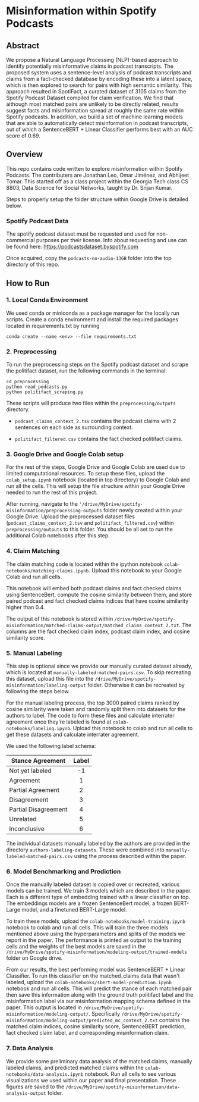 # Misinformation within Spotify Podcasts

## Abstract

We propose a Natural Language Processing (NLP)-based approach to identify potentially misinformative claims in podcast transcripts. 
The proposed system uses a sentence-level analysis of podcast transcripts and claims from a fact-checked database by encoding these into a latent space, which is then explored to search for pairs with high semantic similarity. 
This approach resulted in SpotiFact, a curated dataset of 3105 claims from the Spotify Podcast Dataset compiled for claim verification.
We find that although most matched pairs are unlikely to be directly related, results suggest facts and misinformation spread at roughly the same rate within Spotify podcasts. 
In addition, we build a set of machine learning models that are able to automatically detect misinformation in podcast transcripts, out of which a SentenceBERT + Linear Classifier performs best with an AUC score of 0.69. 

## Overview

This repo contains code written to explore misinformation within Spotify Podcasts. The contributers are Jonathan Leo, Omar Jiménez, and Abhijeet Tomar. This started off as a class project within the Georgia Tech class CS 8803, Data Science for Social Networks, taught by Dr. Srijan Kumar.

Steps to properly setup the folder structure within Google Drive is detailed below.

### Spotify Podcast Data

The spotify podcast dataset must be requested and used for non-commercial purposes per their license. Info about requesting and use can be found here: https://podcastsdataset.byspotify.com

Once acquired, copy the ```podcasts-no-audio-13GB``` folder into the top directory of this repo.

## How to Run

### 1. Local Conda Environment

We used conda or miniconda as a package manager for the locally run scripts. Create a conda environment and install the required packages located in requirements.txt by running 

```conda create --name <env> --file requirements.txt```

### 2. Preprocessing

To run the preprocessing steps on the Spotify podcast dataset and scrape the politifact dataset, run the following commands in the terminal:

```
cd preprocessing
python read_podcasts.py
python politifact_scraping.py
```

These scripts will produce two files within the ```preprocessing/outputs``` directory.

* ```podcast_claims_context_2.tsv``` contains the podcast claims with 2 sentences on each side as surrounding context. 

* ```politifact_filtered.csv``` contains the fact checked politifact claims.

### 3. Google Drive and Google Colab setup

For the rest of the steps, Google Drive and Google Colab are used due to limited computational resources. To setup these files, upload the ```colab_setup.ipynb``` notebook (located in top directory) to Google Colab and run all the cells. This will setup the file structure within your Google Drive needed to run the rest of this project. 

After running, navigate to the ```'/drive/MyDrive/spotify-misinformation/preprocessing-outputs``` folder newly created within your Google Drive. Upload the preprocessed dataset files (```podcast_claims_context_2.tsv``` and ```politifact_filtered.csv```) within ```preprocessing/outputs``` to this folder. You should be all set to run the additional Colab notebooks after this step.

### 4. Claim Matching

The claim matching code is located within the ipython notebook ```colab-notebooks/matching-claims.ipynb```. Upload this notebook to your Google Colab and run all cells.

This notebook will embed both podcast claims and fact checked claims using SentenceBert, compute the cosine similarity between them, and store paired podcast and fact checked claims indices that have cosine similarity higher than 0.4.

The output of this notebook is stored within ```/drive/MyDrive/spotify-misinformation/matched-claims-output/matched_claims_context_2.txt```. The columns are the fact checked claim index, podcast claim index, and cosine similarity score. 

### 5. Manual Labeling

This step is optional since we provide our manually curated dataset already, which is located at ```manually-labeled-matched-pairs.csv```. To skip recreating this dataset, upload this file into the ```/drive/MyDrive/spotify-misinformation/labeling-output``` folder. Otherwise it can be recreated by following the steps below.

For the manual labeling process, the top 3000 paired claims ranked by cosine similarity were taken and randomly split them into datasets for the authors to label. The code to form these files and calculate interrater agreement once they're labeled is found at ```colab-notebooks/labeling.ipynb```. Upload this notebook to colab and run all cells to get these datasets and calculate interrater agreement. 

We used the following label schema:

| Stance Agreement     | Label |
| -----------------    |:-----:|
| Not yet labeled      | -1    |
| Agreement            | 1     |
| Partial Agreement    | 2     |
| Disagreement         | 3     |
| Partial Disagreement | 4     |
| Unrelated            | 5     |
| Inconclusive         | 6     |

The individual datasets manually labeled by the authors are provided in the directory ```authors-labeling-datasets```. These were combined into ```manually-labeled-matched-pairs.csv``` using the process described within the paper. 

### 6. Model Benchmarking and Prediction 

Once the manually labeled dataset is copied over or recreated, various models can be trained. We train 3 models which are described in the paper. Each is a different type of embedding trained with a linear classifier on top. The embeddings models are a frozen SentenceBert model, a frozen BERT-Large model, and a finetuned BERT-Large model. 

To train these models, upload the ```colab-notebooks/model-training.ipynb``` notebook to colab and run all cells. This will train the three models mentioned above using the hyperparameters and splits of the models we report in the paper. The performance is printed as output to the training cells and the weights of the best models are saved in the ```/drive/MyDrive/spotify-misinformation/modeling-output/trained-models``` folder on Google drive. 

From our results, the best performing model was SentenceBERT + Linear Classifier. To run this classifier on the matched_claims data that wasn't labeled, upload the ```colab-notebooks/sbert-model-prediction.ipynb``` notebook and run all cells. This will predict the stance of each matched pair then save this information along with the ground truth politifact label and the misinformation label via our misinformation mapping schema defined in the paper. This output is located in ```/drive/MyDrive/spotify-misinformation/modeling-output/```. Specifically ```/drive/MyDrive/spotify-misinformation/modeling-output/predicted_mc_context_2.txt``` contains the matched claim indices, cosine similarity score, SentenceBERT prediction, fact checked claim label, and corresponding misinformation claim.

### 7. Data Analysis

We provide some preliminary data analysis of the matched claims, manually labeled claims, and predicted matched claims within the ```colab-notebooks/data-analysis.ipynb``` notebook. Run all cells to see various visualizations we used within our paper and final presentation. These figures are saved to the ```/drive/MyDrive/spotify-misinformation/data-analysis-output``` folder.
